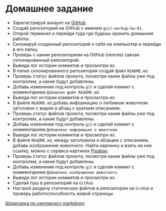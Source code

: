 # Домашнее задание

- Зарегистрируй аккаунт на [GitHub](https://github.com/).
- Создай репозиторий на GitHub с именем `goit-markup-hw-01`.
- Открой терминал и перейди туда где будешь хранить домашние работы.
- Склонируй созданный репозиторий к себе на компьютер и перейди в его папку.
- Проверь с каким репозиторием на GitHub (remote) связан склонированный
  репозиторий.
- Выведи лог истории коммитов и просмотри их.
- В папке склонированного репозитория создай файл `README.md`.
- Проверь статус файлов проекта, посмотри какие файлы уже под контролем, а какие
  будут добавлены.
- Добавь изменения под контроль `git` и сделай коммит с комментарием
  `Добавлен файл README.md`.
- Выведи лог истории коммитов и просмотри их.
- В файле `README.md` добавь информацию о любимом животном: заголовок с видом и
  абзац с кратким описанием.
- Проверь статус файлов проекта, посмотри какие файлы уже под контролем, а какие
  будут добавлены.
- Добавь изменения под контроль `git` и сделай коммит с комментарием
  `Добавлена информация о животном`.
- Выведи лог истории коммитов и просмотри их.
- В файле `README.md`, между заголовком и абзацем с описанием, добавь
  изображение животного. Найти картинку и взять на нее ссылку, можно с сервиса
  картинок [Pixabay](https://pixabay.com/).
- Проверь статус файлов проекта, посмотри какие файлы уже под контролем, а какие
  будут добавлены.
- Добавь изменения под контроль `git` и сделай коммит с комментарием
  `Добавлено изображение животного`.
- Выведи лог истории коммитов и просмотри их.
- Сделай пуш в репозиторий на `GitHub`.
- Настрой раздачу статических файлов в репозитории на `GitHub` и проверь
  работоспособность живой страницы.

[Шпаргалка по синтаксису markdown](https://github.com/adam-p/markdown-here/wiki/Markdown-Cheatsheet)
